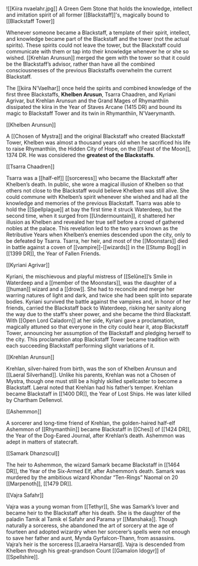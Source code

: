 ![[Kiira nvaelahr.jpg]]
A Green Gem Stone that holds the knowledge, intellect and imitation spirit of all former [[Blackstaff]]'s, magically bound to [[Blackstaff Tower]]

Whenever someone became a Blackstaff, a template of their spirit, intellect, and knowledge became part of the Blackstaff and the tower (not the actual spirits). These spirits could not leave the tower, but the Blackstaff could communicate with them or tap into their knowledge whenever he or she so wished. [[Krehlan Arunsun]] merged the gem with the tower so that it could be the Blackstaff’s advisor, rather than have all the combined consciousnesses of the previous Blackstaffs overwhelm the current Blackstaff.

The [[kiira N'Vaelhar]] once held the spirits and combined knowledge of the first three Blackstaffs, **Khelben Arusun**, Tsarra Chaadren, and Kyriani Agrivar, but Krehlan Arunsun and the Grand Mages of Rhymanthiin dissipated the kiira in the Year of Staves Arcane (1415 DR) and bound its magic to Blackstaff Tower and its twin in Rhymanthiin, N'Vaerymanth. 

[[Khelben Arunsun]]

A [[Chosen of Mystra]] and the original Blackstaff who created Blackstaff Tower, Khelben was almost a thousand years old when he sacrificed his life to raise Rhymanthiin, the Hidden City of Hope, on the [[Feast of the Moon]], 1374 DR. He was considered the **greatest of the Blackstaffs**.

[[Tsarra Chaadren]]

Tsarra was a [[half-elf]] [[sorceress]] who became the Blackstaff after Khelben’s death. In public, she wore a magical illusion of Khelben so that others not close to the Blackstaff would believe Khelben was still alive. She could commune with Khelben’s spirit whenever she wished and had all the knowledge and memories of the previous Blackstaff. Tsarra was able to hold the [[Spellplague]] at bay the first time it struck Waterdeep, but the second time, when it surged from [[Undermountain]], it shattered her illusion as Khelben and revealed her true self before a crowd of gathered nobles at the palace. This revelation led to the two years known as the Retributive Years when Khelben’s enemies descended upon the city, only to be defeated by Tsarra. Tsarra, her heir, and most of the [[Moonstars]] died in battle against a coven of [[vampire]]-[[wizards]] in the [[Stump Bog]] in [[1399 DR]], the Year of Fallen Friends.

[[Kyriani Agrivar]]

Kyriani, the mischievous and playful mistress of [[Selûne]]’s Smile in Waterdeep and a [[member of the Moonstars]], was the daughter of a [[human]] wizard and a [[drow]]. She had to reconcile and merge her warring natures of light and dark, and twice she had been split into separate bodies. Kyriani survived the battle against the vampires and, in honor of her friends, carried the Blackstaff back to Waterdeep, risking her sanity along the way due to the staff’s sheer power, and she became the third Blackstaff. With [[Open Lord Caladorn]] at her side, Kyriani gave a proclamation, magically attuned so that everyone in the city could hear it, atop Blackstaff Tower, announcing her assumption of the Blackstaff and pledging herself to the city. This proclamation atop Blackstaff Tower became tradition with each succeeding Blackstaff performing slight variations of it.

[[Krehlan Arunsun]]

Krehlan, silver-haired from birth, was the son of Khelben Arunsun and [[Laeral Silverhand]]. Unlike his parents, Krehlan was not a Chosen of Mystra, though one must still be a highly skilled spellcaster to become a Blackstaff. Laeral noted that Krehlan had his father’s temper. Krehlan became Blackstaff in [[1400 DR]], the Year of Lost Ships. He was later killed by Chartham Dellenvol.

[[Ashemmon]]

A sorcerer and long-time friend of Krehlan, the golden-haired half-elf Ashemmon of [[Rhymanthiin]] became Blackstaff in [[Ches]] of [[1424 DR]], the Year of the Dog-Eared Journal, after Krehlan’s death. Ashemmon was adept in matters of statecraft.

[[Samark Dhanzscul]]

The heir to Ashemmon, the wizard Samark became Blackstaff in [[1464 DR]], the Year of the Six-Armed Elf, after Ashemmon’s death. Samark was murdered by the ambitious wizard Khondar “Ten-Rings” Naomal on 20 [[Marpenoth]], [[1479 DR]].

[[Vajra Safahr]]

Vajra was a young woman from [[Tethyr]], She was Samark’s lover and became heir to the Blackstaff after his death. She is the daughter of the paladin Tamik al Tamik el Safahr and Parama yr [[Manshaka]]. Though naturally a sorceress, she abandoned the art of sorcery at the age of fourteen and adopted wizardry when her sorcerer’s spells were not enough to save her father and aunt, Mynda Gyrfalcon-Thann, from assassins. Vajra’s heir is the sorceress [[Laraelra Harsard]]. Vajra is descended from Khelben through his great-grandson Count [[Gamalon Idogyr]] of [[Spellshire]].